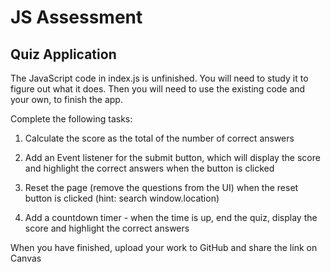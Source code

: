 # JS Assessment

## Quiz Application

The JavaScript code in index.js is unfinished. You will need to study it to figure out what it does. Then you will need to use the existing code and your own, to finish the app.

Complete the following tasks:

1. Calculate the score as the total of the number of correct answers

2. Add an Event listener for the submit button, which will display the score and highlight the correct answers when the button is clicked

3. Reset the page (remove the questions from the UI) when the reset button is clicked (hint: search window.location)

4. Add a countdown timer - when the time is up, end the quiz, display the score and highlight the correct answers

When you have finished, upload your work to GitHub and share the link on Canvas
